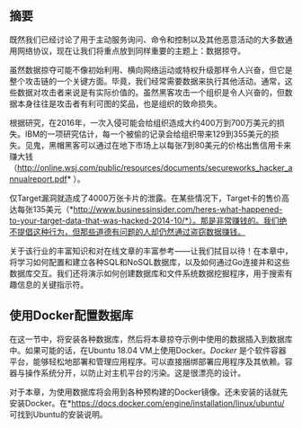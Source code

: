 ## 摘要

既然我们已经讨论了用于主动服务询问、命令和控制以及其他恶意活动的大多数通用网络协议，现在让我们将重点放到同样重要的主题上：数据掠夺。

虽然数据掠夺可能不像初始利用、横向网络运动或特权升级那样令人兴奋，但它是整个攻击链的一个关键方面。毕竟，我们经常需要数据来执行其他活动。通常，这些数据对攻击者来说是有实际价值的。虽然黑客攻击一个组织是令人兴奋的，但数据本身往往是攻击者有利可图的奖品，也是组织的致命损失。

根据研究，在2016年，一次入侵可能会给组织造成大约400万到700万美元的损失。IBM的一项研究估计，每一个被偷的记录会给组织带来129到355美元的损失。见鬼，黑帽黑客可以通过在地下市场上以每张7到80美元的价格出售信用卡来赚大钱（http://online.wsj.com/public/resources/documents/secureworks_hacker_annualreport.pdf* ）。

仅Target漏洞就造成了4000万张卡片的泄露。在某些情况下，Target卡的售价高达每张135美元（*http://www.businessinsider.com/heres-what-happened-to-your-target-data-that-was-hacked-2014-10/*）。那是非常赚钱的。我们绝不提倡这种行为，但那些道德有问题的人却仍然通过盗窃数据赚钱。

关于该行业的丰富知识和对在线文章的丰富参考——让我们拭目以待！在本章中，将学习如何配置和建立各种SQL和NoSQL数据库，以及如何通过Go连接并和这些数据库交互。我们还将演示如何创建数据库和文件系统数据挖掘程序，用于搜索有趣信息的关键指示符。

## 使用Docker配置数据库

在这一节中，将安装各种数据库，然后将本章掠夺示例中使用的数据插入到数据库中。如果可能的话，在Ubuntu 18.04 VM上使用Docker。*Docker* 是个软件容器平台，能够轻松地部署和管理应用程序。可以直接捆绑部署应用程序及其依赖。容器与操作系统分开，以防止对主机平台的污染。这是很漂亮的设计。

对于本章，为使用数据库将会用到各种预构建的Docker镜像。还未安装的话就先安装Docker。在*https://docs.docker.com/engine/installation/linux/ubuntu/ 可找到Ubuntu的安装说明。

